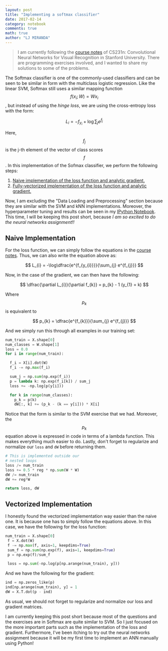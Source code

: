 ```yaml
---
layout: post
title: "Implementing a softmax classifier"
date: 2017-02-14
category: notebook
comments: true
math: true
author: "LJ MIRANDA"
---
```


> I am currently following the [course notes](http://cs231n.github.io/) of CS231n: Convolutional Neural Networks for Visual Recognition in Stanford University. There are programming exercises involved, and I wanted to share my solutions to some of the problems.

The Softmax classifier is one of the commonly-used classifiers and can be seen to be similar in form with the multiclass logistic regression. Like the linear SVM, Softmax still uses a similar mapping function $$f(x_{i};W) = Wx_{i}$$, but instead of using the _hinge loss_, we are using the cross-entropy loss with the form:

$$
L_{i} = -f_{y_{i}} + \log\sum_{j}e^{f_{j}}
$$

Here, $$f_{j}$$ is the j-th element of the vector of class scores $$f$$. In this implementation of the Sofmax classifier, we perform the following steps:

1. [Naive implementation of the loss function and analytic gradient.](#naive)
2. [Fully-vectorized implementation of the loss function and analytic gradient.](#vector)

Now, I am excluding the "Data Loading and Preprocessing" section because they are similar with the SVM and kNN implementations. Moreover, the hyperparameter tuning and results can be seen in my [IPython Notebook](https://github.com/ljvmiranda921/cs231n-assignments/blob/master/assignment1/softmax.ipynb). This time, I will be keeping this post short, because _I am so excited to do the neural networks assignment!!_

## <a name="naive"></a> Naive Implementation
For the loss function, we can simply follow the equations in the [course notes](http://cs231n.github.io/linear-classify/#softmax). Thus, we can also write the equation above as:

$$
L_{i} = -\log\dfrac{e^{f_{y_{i}}}}{\sum_{j} e^{f_{j}}}
$$

Now, in the case of the gradient, we can then have the following:

$$
\dfrac{\partial L_{i}}{\partial f_{k}} = p_{k} - 1 (y_{1} = k)
$$

Where $$p_{k}$$ is equivalent to

$$
p_{k} = \dfrac{e^{f_{k}}}{\sum_{j} e^{f_{j}}}
$$

And we simply run this through all examples in our training set:

```python
num_train = X.shape[0]
num_classes = W.shape[1]
loss = 0.0
for i in range(num_train):

  f_i = X[i].dot(W)
  f_i -= np.max(f_i)

  sum_j = np.sum(np.exp(f_i))
  p = lambda k: np.exp(f_i[k]) / sum_j
  loss += -np.log(p(y[i]))

  for k in range(num_classes):
    p_k = p(k)
    dW[:, k] += (p_k - (k == y[i])) * X[i]
```

Notice that the form is similar to the SVM exercise that we had. Moreover, the $$p_{k}$$ equation above is expressed in code in terms of a lambda function. This makes everything much easier to do. Lastly, don't forget to regularize and normalize our `loss` and `dW` before returning them.

```python
# This is implemented outside our
# nested loops
loss /= num_train
loss += 0.5 * reg * np.sum(W * W)
dW /= num_train
dW += reg*W

return loss, dW
```

## <a name="vector"></a> Vectorized Implementation
I honestly found the vectorized implementation way easier than the naive one. It is because one has to simply follow the equations above. In this case, we have the following for the loss function:

```python
num_train = X.shape[0]
 f = X.dot(W)
 f -= np.max(f, axis=1, keepdims=True)
 sum_f = np.sum(np.exp(f), axis=1, keepdims=True)
 p = np.exp(f)/sum_f

 loss = np.sum(-np.log(p[np.arange(num_train), y]))
```

And we have the following for the gradient:

```python
ind = np.zeros_like(p)
ind[np.arange(num_train), y] = 1
dW = X.T.dot(p - ind)
```

As usual, we should not forget to regularize and normalize our loss and gradient matrices.  

I am currently keeping this post short because most of the questions and the exercises are in Softmax are quite similar to SVM. So I just focused on the more important parts such as the implementation of the loss and gradient. Furthermore, I've been itching to try out the
neural networks assignment because it will be my first time to implement an ANN manually using Python!
